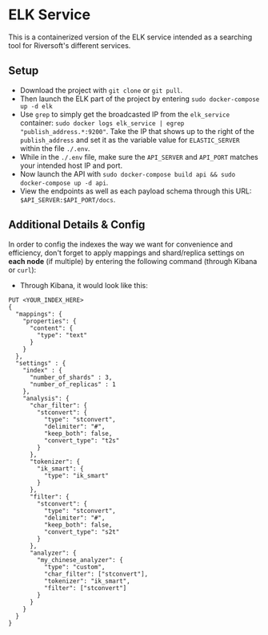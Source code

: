 # ELK Service

This is a containerized version of the ELK service intended as a searching tool for Riversoft's different services.

## Setup

- Download the project with `git clone` or `git pull`.
- Then launch the ELK part of the project by entering `sudo docker-compose up -d elk`
- Use `grep` to simply get the broadcasted IP from the `elk_service` container: `sudo docker logs elk_service | egrep "publish_address.*:9200"`.
  Take the IP that shows up to the right of the `publish_address` and set it as the variable value for `ELASTIC_SERVER` within the file `./.env`.
- While in the `./.env` file, make sure the `API_SERVER` and `API_PORT` matches your intended host IP and port.
- Now launch the API with `sudo docker-compose build api && sudo docker-compose up -d api`.
- View the endpoints as well as each payload schema through this URL: `$API_SERVER:$API_PORT/docs`.

## Additional Details & Config

In order to config the indexes the way we want for convenience and efficiency, don't forget to apply
mappings and shard/replica settings on **each node** (if multiple) by entering the following command (through Kibana or `curl`):

- Through Kibana, it would look like this:

```
PUT <YOUR_INDEX_HERE>
{
  "mappings": {
    "properties": {
      "content": {
        "type": "text"
      }
    }
  },
  "settings" : {
    "index" : {
      "number_of_shards" : 3,
      "number_of_replicas" : 1
    },
    "analysis": {
      "char_filter": {
        "stconvert": {
          "type": "stconvert",
          "delimiter": "#",
          "keep_both": false,
          "convert_type": "t2s"
        }
      },
      "tokenizer": {
        "ik_smart": {
          "type": "ik_smart"
        }
      },
      "filter": {
        "stconvert": {
          "type": "stconvert",
          "delimiter": "#",
          "keep_both": false,
          "convert_type": "s2t"
        }
      },
      "analyzer": {
        "my_chinese_analyzer": {
          "type": "custom",
          "char_filter": ["stconvert"],
          "tokenizer": "ik_smart",
          "filter": ["stconvert"]
        }
      }
    }
  }
}
```
